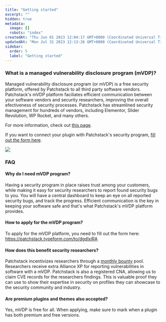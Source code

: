 ```yaml
---
title: "Getting started"
excerpt: ""
hidden: true
metadata: 
  image: []
  robots: "index"
createdAt: "Thu Jun 01 2023 12:04:17 GMT+0000 (Coordinated Universal Time)"
updatedAt: "Mon Jul 31 2023 12:13:26 GMT+0000 (Coordinated Universal Time)"
sidebar:
  order: 5
  label: "Getting started"
---
```



### What is a managed vulnerability disclosure program (mVDP)?
Managed vulnerability disclosure program (or mVDP) is a free security platform, offered by Patchstack to all third party software vendors. Patchstack's mVDP platform faciliates efficient communication between your software vendors and security researchers, improving the overall efectiveness of security processes.
Patchstack has streamlined security management for hundreds of vendors, including Elementor, Slider Revolution, WP Rocket, and many others. 

For more information, check out <a href="https://patchstack.com/for-plugins/" target="_blank">this page</a>. 

If you want to connect your plugin with Patchstack's security program, <a href="https://patchstack.typeform.com/to/dgdlxiRA" target="_blank">fill out the form here</a>.

![](@images/mvdp-portal.png)


### FAQ
#### Why do I need mVDP program?
Having a security program in place raises trust among your customers, while making it easy for security researchers to report found security bugs to you. You will have a central dashboard to keep an eye on all reported security bugs, and track the progress. Efficient communication is the key in keeping your software safe and that's what Patchstack's mVDP platform provides. 

#### How to apply for the mVDP program?
To apply for the mVDP platform, you need to fill out the form here:
https://patchstack.typeform.com/to/dgdlxiRA


#### How does this benefit security researchers?
Patchstack incentivizes researchers through a <a href="https://patchstack.com/bug-bounty/" target="_blank">monthly bounty</a> pool. Researchers receive extra Alliance XP for reporting vulnerabilities in software with a mVDP. Patchstack is also a registered CNA, allowing us to claim CVE records for the researchers findings. This is valuable proof they can use to show their expertise in security on profiles they can showcase to the security community and industry.


#### Are premium plugins and themes also accepted?
Yes, mVDP is free for all. When applying, make sure to mark when a plugin has both premium and free versions.